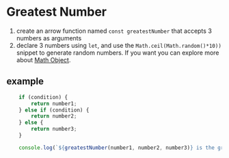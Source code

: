 # Greatest Number

1. create an arrow function named `const greatestNumber` that accepts 3 numbers as arguments 
2. declare 3 numbers using `let`, and use the `Math.ceil(Math.random()*10))` snippet to generate random numbers. If you want you can explore more about [Math Object](https://developer.mozilla.org/en-US/docs/Web/JavaScript/Reference/Global_Objects/Math).

## example
```javascript
    if (condition) {
        return number1;
    } else if (condition) {
        return number2;
    } else {
        return number3;
    }

    console.log(`${greatestNumber(number1, number2, number3)} is the greatest`);
```